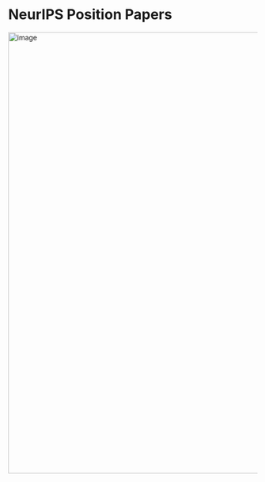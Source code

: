 # NeurIPS Position Papers


<img width="892" alt="image" src="https://github.com/user-attachments/assets/79b556d8-de4f-4137-a99e-6bd65f806815" />
